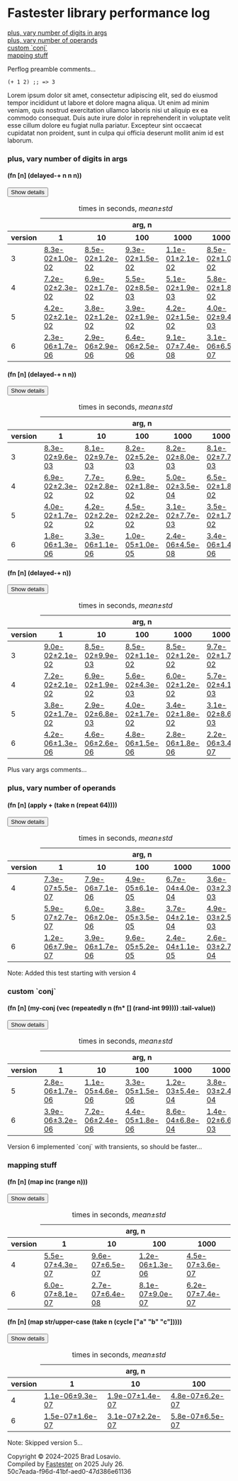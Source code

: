 
  <body>
    <h1>
      Fastester library performance log
    </h1>
    <div>
      <a href="#group-0">plus, vary number of digits in args</a><br>
      <a href="#group-1">plus, vary number of operands</a><br>
      <a href="#group-2">custom `conj`</a><br>
      <a href="#group-3">mapping stuff</a>
    </div>
    <div>
      <p>
        Perflog preamble comments...
      </p>
      <pre><code>(+ 1 2) ;; =&gt; 3</code></pre>
      <p>
        Lorem ipsum dolor sit amet, consectetur adipiscing elit, sed do eiusmod tempor incididunt ut labore et dolore magna aliqua. Ut enim ad minim veniam,
        quis nostrud exercitation ullamco laboris nisi ut aliquip ex ea commodo consequat. Duis aute irure dolor in reprehenderit in voluptate velit esse
        cillum dolore eu fugiat nulla pariatur. Excepteur sint occaecat cupidatat non proident, sunt in culpa qui officia deserunt mollit anim id est laborum.
      </p>
    </div>
    <section>
      <h3 id="group-0">
        plus, vary number of digits in args
      </h3>
      <div>
        <h4 id="group-0-fexpr-0">
          (fn [n] (delayed-+ n n n))
        </h4><button class="collapser" type="button">Show details</button>
        <div class="collapsable">
          <table>
            <caption>
              times in seconds, <em>mean±std</em>
            </caption>
            <thead>
              <tr>
                <td></td>
                <th colspan="5">
                  arg, n
                </th>
              </tr>
              <tr>
                <th>
                  version
                </th>
                <th>
                  1
                </th>
                <th>
                  10
                </th>
                <th>
                  100
                </th>
                <th>
                  1000
                </th>
                <th>
                  10000
                </th>
              </tr>
            </thead>
            <tr>
              <td>
                3
              </td>
              <td>
                <a href="../resources/performance_entries/version 3/test-0.edn">8.3e-02±1.0e-02</a>
              </td>
              <td>
                <a href="../resources/performance_entries/version 3/test-1.edn">8.5e-02±1.2e-02</a>
              </td>
              <td>
                <a href="../resources/performance_entries/version 3/test-2.edn">9.3e-02±1.5e-02</a>
              </td>
              <td>
                <a href="../resources/performance_entries/version 3/test-3.edn">1.1e-01±2.1e-02</a>
              </td>
              <td>
                <a href="../resources/performance_entries/version 3/test-4.edn">8.5e-02±1.0e-02</a>
              </td>
            </tr>
            <tr>
              <td>
                4
              </td>
              <td>
                <a href="../resources/performance_entries/version 4/test-7.edn">7.2e-02±2.3e-02</a>
              </td>
              <td>
                <a href="../resources/performance_entries/version 4/test-8.edn">6.9e-02±1.7e-02</a>
              </td>
              <td>
                <a href="../resources/performance_entries/version 4/test-9.edn">5.5e-02±8.5e-03</a>
              </td>
              <td>
                <a href="../resources/performance_entries/version 4/test-10.edn">5.1e-02±1.9e-03</a>
              </td>
              <td>
                <a href="../resources/performance_entries/version 4/test-11.edn">5.8e-02±1.8e-02</a>
              </td>
            </tr>
            <tr>
              <td>
                5
              </td>
              <td>
                <a href="../resources/performance_entries/version 5/test-15.edn">4.2e-02±2.1e-02</a>
              </td>
              <td>
                <a href="../resources/performance_entries/version 5/test-16.edn">3.8e-02±1.2e-02</a>
              </td>
              <td>
                <a href="../resources/performance_entries/version 5/test-17.edn">3.9e-02±1.9e-02</a>
              </td>
              <td>
                <a href="../resources/performance_entries/version 5/test-18.edn">4.2e-02±1.5e-02</a>
              </td>
              <td>
                <a href="../resources/performance_entries/version 5/test-19.edn">4.0e-02±9.4e-03</a>
              </td>
            </tr>
            <tr>
              <td>
                6
              </td>
              <td>
                <a href="../resources/performance_entries/version 6/test-17.edn">2.3e-06±1.7e-06</a>
              </td>
              <td>
                <a href="../resources/performance_entries/version 6/test-18.edn">2.9e-06±2.9e-06</a>
              </td>
              <td>
                <a href="../resources/performance_entries/version 6/test-19.edn">6.4e-06±2.5e-06</a>
              </td>
              <td>
                <a href="../resources/performance_entries/version 6/test-20.edn">9.1e-07±7.4e-08</a>
              </td>
              <td>
                <a href="../resources/performance_entries/version 6/test-21.edn">3.1e-06±6.5e-07</a>
              </td>
            </tr>
          </table>
        </div>
        <h4 id="group-0-fexpr-1">
          (fn [n] (delayed-+ n n))
        </h4><button class="collapser" type="button">Show details</button>
        <div class="collapsable">
          <table>
            <caption>
              times in seconds, <em>mean±std</em>
            </caption>
            <thead>
              <tr>
                <td></td>
                <th colspan="5">
                  arg, n
                </th>
              </tr>
              <tr>
                <th>
                  version
                </th>
                <th>
                  1
                </th>
                <th>
                  10
                </th>
                <th>
                  100
                </th>
                <th>
                  1000
                </th>
                <th>
                  10000
                </th>
              </tr>
            </thead>
            <tr>
              <td>
                3
              </td>
              <td>
                <a href="../resources/performance_entries/version 3/test-10.edn">8.3e-02±9.6e-03</a>
              </td>
              <td>
                <a href="../resources/performance_entries/version 3/test-11.edn">8.1e-02±9.7e-03</a>
              </td>
              <td>
                <a href="../resources/performance_entries/version 3/test-12.edn">8.2e-02±5.2e-03</a>
              </td>
              <td>
                <a href="../resources/performance_entries/version 3/test-13.edn">8.2e-02±8.0e-03</a>
              </td>
              <td>
                <a href="../resources/performance_entries/version 3/test-14.edn">8.1e-02±7.7e-03</a>
              </td>
            </tr>
            <tr>
              <td>
                4
              </td>
              <td>
                <a href="../resources/performance_entries/version 4/test-12.edn">6.9e-02±2.3e-02</a>
              </td>
              <td>
                <a href="../resources/performance_entries/version 4/test-13.edn">7.7e-02±2.8e-02</a>
              </td>
              <td>
                <a href="../resources/performance_entries/version 4/test-14.edn">6.9e-02±1.8e-02</a>
              </td>
              <td>
                <a href="../resources/performance_entries/version 4/test-15.edn">5.0e-02±3.5e-04</a>
              </td>
              <td>
                <a href="../resources/performance_entries/version 4/test-16.edn">6.5e-02±1.8e-02</a>
              </td>
            </tr>
            <tr>
              <td>
                5
              </td>
              <td>
                <a href="../resources/performance_entries/version 5/test-5.edn">4.0e-02±1.7e-02</a>
              </td>
              <td>
                <a href="../resources/performance_entries/version 5/test-6.edn">4.2e-02±2.2e-02</a>
              </td>
              <td>
                <a href="../resources/performance_entries/version 5/test-7.edn">4.5e-02±2.2e-02</a>
              </td>
              <td>
                <a href="../resources/performance_entries/version 5/test-8.edn">3.1e-02±7.7e-03</a>
              </td>
              <td>
                <a href="../resources/performance_entries/version 5/test-9.edn">3.5e-02±1.7e-02</a>
              </td>
            </tr>
            <tr>
              <td>
                6
              </td>
              <td>
                <a href="../resources/performance_entries/version 6/test-12.edn">1.8e-06±1.3e-06</a>
              </td>
              <td>
                <a href="../resources/performance_entries/version 6/test-13.edn">3.3e-06±1.1e-06</a>
              </td>
              <td>
                <a href="../resources/performance_entries/version 6/test-14.edn">1.0e-05±1.0e-05</a>
              </td>
              <td>
                <a href="../resources/performance_entries/version 6/test-15.edn">2.4e-06±4.5e-08</a>
              </td>
              <td>
                <a href="../resources/performance_entries/version 6/test-16.edn">3.4e-06±1.4e-06</a>
              </td>
            </tr>
          </table>
        </div>
        <h4 id="group-0-fexpr-2">
          (fn [n] (delayed-+ n))
        </h4><button class="collapser" type="button">Show details</button>
        <div class="collapsable">
          <table>
            <caption>
              times in seconds, <em>mean±std</em>
            </caption>
            <thead>
              <tr>
                <td></td>
                <th colspan="5">
                  arg, n
                </th>
              </tr>
              <tr>
                <th>
                  version
                </th>
                <th>
                  1
                </th>
                <th>
                  10
                </th>
                <th>
                  100
                </th>
                <th>
                  1000
                </th>
                <th>
                  10000
                </th>
              </tr>
            </thead>
            <tr>
              <td>
                3
              </td>
              <td>
                <a href="../resources/performance_entries/version 3/test-5.edn">9.0e-02±2.1e-02</a>
              </td>
              <td>
                <a href="../resources/performance_entries/version 3/test-6.edn">8.5e-02±9.9e-03</a>
              </td>
              <td>
                <a href="../resources/performance_entries/version 3/test-7.edn">8.5e-02±1.1e-02</a>
              </td>
              <td>
                <a href="../resources/performance_entries/version 3/test-8.edn">8.5e-02±1.2e-02</a>
              </td>
              <td>
                <a href="../resources/performance_entries/version 3/test-9.edn">9.7e-02±1.7e-02</a>
              </td>
            </tr>
            <tr>
              <td>
                4
              </td>
              <td>
                <a href="../resources/performance_entries/version 4/test-17.edn">7.2e-02±2.1e-02</a>
              </td>
              <td>
                <a href="../resources/performance_entries/version 4/test-18.edn">6.9e-02±1.9e-02</a>
              </td>
              <td>
                <a href="../resources/performance_entries/version 4/test-19.edn">5.6e-02±4.3e-03</a>
              </td>
              <td>
                <a href="../resources/performance_entries/version 4/test-20.edn">6.0e-02±1.2e-02</a>
              </td>
              <td>
                <a href="../resources/performance_entries/version 4/test-21.edn">5.7e-02±4.1e-03</a>
              </td>
            </tr>
            <tr>
              <td>
                5
              </td>
              <td>
                <a href="../resources/performance_entries/version 5/test-10.edn">3.8e-02±1.7e-02</a>
              </td>
              <td>
                <a href="../resources/performance_entries/version 5/test-11.edn">2.9e-02±6.8e-03</a>
              </td>
              <td>
                <a href="../resources/performance_entries/version 5/test-12.edn">4.0e-02±1.7e-02</a>
              </td>
              <td>
                <a href="../resources/performance_entries/version 5/test-13.edn">3.4e-02±1.8e-02</a>
              </td>
              <td>
                <a href="../resources/performance_entries/version 5/test-14.edn">3.1e-02±8.6e-03</a>
              </td>
            </tr>
            <tr>
              <td>
                6
              </td>
              <td>
                <a href="../resources/performance_entries/version 6/test-22.edn">4.2e-06±1.3e-06</a>
              </td>
              <td>
                <a href="../resources/performance_entries/version 6/test-23.edn">4.6e-06±2.6e-06</a>
              </td>
              <td>
                <a href="../resources/performance_entries/version 6/test-24.edn">4.8e-06±1.5e-06</a>
              </td>
              <td>
                <a href="../resources/performance_entries/version 6/test-25.edn">2.8e-06±1.8e-06</a>
              </td>
              <td>
                <a href="../resources/performance_entries/version 6/test-26.edn">2.2e-06±3.4e-07</a>
              </td>
            </tr>
          </table>
        </div>
      </div>
      <p>
        Plus vary args comments...
      </p>
      <h3 id="group-1">
        plus, vary number of operands
      </h3>
      <div>
        <h4 id="group-1-fexpr-0">
          (fn [n] (apply + (take n (repeat 64))))
        </h4><button class="collapser" type="button">Show details</button>
        <div class="collapsable">
          <table>
            <caption>
              times in seconds, <em>mean±std</em>
            </caption>
            <thead>
              <tr>
                <td></td>
                <th colspan="5">
                  arg, n
                </th>
              </tr>
              <tr>
                <th>
                  version
                </th>
                <th>
                  1
                </th>
                <th>
                  10
                </th>
                <th>
                  100
                </th>
                <th>
                  1000
                </th>
                <th>
                  10000
                </th>
              </tr>
            </thead>
            <tr>
              <td>
                4
              </td>
              <td>
                <a href="../resources/performance_entries/version 4/test-22.edn">7.3e-07±5.5e-07</a>
              </td>
              <td>
                <a href="../resources/performance_entries/version 4/test-23.edn">7.9e-06±7.1e-06</a>
              </td>
              <td>
                <a href="../resources/performance_entries/version 4/test-24.edn">4.9e-05±6.1e-05</a>
              </td>
              <td>
                <a href="../resources/performance_entries/version 4/test-25.edn">6.7e-04±4.0e-04</a>
              </td>
              <td>
                <a href="../resources/performance_entries/version 4/test-26.edn">3.6e-03±2.3e-03</a>
              </td>
            </tr>
            <tr>
              <td>
                5
              </td>
              <td>
                <a href="../resources/performance_entries/version 5/test-20.edn">5.9e-07±2.7e-07</a>
              </td>
              <td>
                <a href="../resources/performance_entries/version 5/test-21.edn">6.0e-06±2.0e-06</a>
              </td>
              <td>
                <a href="../resources/performance_entries/version 5/test-22.edn">3.8e-05±3.5e-05</a>
              </td>
              <td>
                <a href="../resources/performance_entries/version 5/test-23.edn">3.7e-04±2.1e-04</a>
              </td>
              <td>
                <a href="../resources/performance_entries/version 5/test-24.edn">4.9e-03±2.5e-03</a>
              </td>
            </tr>
            <tr>
              <td>
                6
              </td>
              <td>
                <a href="../resources/performance_entries/version 6/test-27.edn">1.2e-06±7.9e-07</a>
              </td>
              <td>
                <a href="../resources/performance_entries/version 6/test-28.edn">3.9e-06±1.7e-06</a>
              </td>
              <td>
                <a href="../resources/performance_entries/version 6/test-29.edn">9.6e-05±5.2e-05</a>
              </td>
              <td>
                <a href="../resources/performance_entries/version 6/test-30.edn">2.4e-04±1.1e-05</a>
              </td>
              <td>
                <a href="../resources/performance_entries/version 6/test-31.edn">2.6e-03±2.7e-04</a>
              </td>
            </tr>
          </table>
        </div>
      </div>
      <p>
        Note: Added this test starting with version 4
      </p>
      <h3 id="group-2">
        custom `conj`
      </h3>
      <div>
        <h4 id="group-2-fexpr-0">
          (fn [n] (my-conj (vec (repeatedly n (fn* [] (rand-int 99)))) :tail-value))
        </h4><button class="collapser" type="button">Show details</button>
        <div class="collapsable">
          <table>
            <caption>
              times in seconds, <em>mean±std</em>
            </caption>
            <thead>
              <tr>
                <td></td>
                <th colspan="5">
                  arg, n
                </th>
              </tr>
              <tr>
                <th>
                  version
                </th>
                <th>
                  1
                </th>
                <th>
                  10
                </th>
                <th>
                  100
                </th>
                <th>
                  1000
                </th>
                <th>
                  10000
                </th>
              </tr>
            </thead>
            <tr>
              <td>
                5
              </td>
              <td>
                <a href="../resources/performance_entries/version 5/test-0.edn">2.8e-06±1.7e-06</a>
              </td>
              <td>
                <a href="../resources/performance_entries/version 5/test-1.edn">1.1e-05±4.6e-06</a>
              </td>
              <td>
                <a href="../resources/performance_entries/version 5/test-2.edn">3.3e-05±1.5e-06</a>
              </td>
              <td>
                <a href="../resources/performance_entries/version 5/test-3.edn">1.2e-03±5.4e-04</a>
              </td>
              <td>
                <a href="../resources/performance_entries/version 5/test-4.edn">3.8e-03±2.4e-04</a>
              </td>
            </tr>
            <tr>
              <td>
                6
              </td>
              <td>
                <a href="../resources/performance_entries/version 6/test-0.edn">3.9e-06±3.2e-06</a>
              </td>
              <td>
                <a href="../resources/performance_entries/version 6/test-1.edn">7.2e-06±2.4e-06</a>
              </td>
              <td>
                <a href="../resources/performance_entries/version 6/test-2.edn">4.4e-05±1.8e-06</a>
              </td>
              <td>
                <a href="../resources/performance_entries/version 6/test-3.edn">8.6e-04±6.8e-04</a>
              </td>
              <td>
                <a href="../resources/performance_entries/version 6/test-4.edn">1.4e-02±6.6e-03</a>
              </td>
            </tr>
          </table>
        </div>
      </div>
      <p>
        Version 6 implemented `conj` with transients, so should be faster...
      </p>
      <h3 id="group-3">
        mapping stuff
      </h3>
      <div>
        <h4 id="group-3-fexpr-0">
          (fn [n] (map inc (range n)))
        </h4><button class="collapser" type="button">Show details</button>
        <div class="collapsable">
          <table>
            <caption>
              times in seconds, <em>mean±std</em>
            </caption>
            <thead>
              <tr>
                <td></td>
                <th colspan="4">
                  arg, n
                </th>
              </tr>
              <tr>
                <th>
                  version
                </th>
                <th>
                  1
                </th>
                <th>
                  10
                </th>
                <th>
                  100
                </th>
                <th>
                  1000
                </th>
              </tr>
            </thead>
            <tr>
              <td>
                4
              </td>
              <td>
                <a href="../resources/performance_entries/version 4/test-3.edn">5.5e-07±4.3e-07</a>
              </td>
              <td>
                <a href="../resources/performance_entries/version 4/test-4.edn">9.6e-07±6.5e-07</a>
              </td>
              <td>
                <a href="../resources/performance_entries/version 4/test-5.edn">1.2e-06±1.3e-06</a>
              </td>
              <td>
                <a href="../resources/performance_entries/version 4/test-6.edn">4.5e-07±3.6e-07</a>
              </td>
            </tr>
            <tr>
              <td>
                6
              </td>
              <td>
                <a href="../resources/performance_entries/version 6/test-5.edn">6.0e-07±8.1e-07</a>
              </td>
              <td>
                <a href="../resources/performance_entries/version 6/test-6.edn">2.7e-07±6.4e-08</a>
              </td>
              <td>
                <a href="../resources/performance_entries/version 6/test-7.edn">8.1e-07±9.0e-07</a>
              </td>
              <td>
                <a href="../resources/performance_entries/version 6/test-8.edn">6.2e-07±7.4e-07</a>
              </td>
            </tr>
          </table>
        </div>
        <h4 id="group-3-fexpr-1">
          (fn [n] (map str/upper-case (take n (cycle [&quot;a&quot; &quot;b&quot; &quot;c&quot;]))))
        </h4><button class="collapser" type="button">Show details</button>
        <div class="collapsable">
          <table>
            <caption>
              times in seconds, <em>mean±std</em>
            </caption>
            <thead>
              <tr>
                <td></td>
                <th colspan="3">
                  arg, n
                </th>
              </tr>
              <tr>
                <th>
                  version
                </th>
                <th>
                  1
                </th>
                <th>
                  10
                </th>
                <th>
                  100
                </th>
              </tr>
            </thead>
            <tr>
              <td>
                4
              </td>
              <td>
                <a href="../resources/performance_entries/version 4/test-0.edn">1.1e-06±9.3e-07</a>
              </td>
              <td>
                <a href="../resources/performance_entries/version 4/test-1.edn">1.9e-07±1.4e-07</a>
              </td>
              <td>
                <a href="../resources/performance_entries/version 4/test-2.edn">4.8e-07±6.2e-07</a>
              </td>
            </tr>
            <tr>
              <td>
                6
              </td>
              <td>
                <a href="../resources/performance_entries/version 6/test-9.edn">1.5e-07±1.6e-07</a>
              </td>
              <td>
                <a href="../resources/performance_entries/version 6/test-10.edn">3.1e-07±2.2e-07</a>
              </td>
              <td>
                <a href="../resources/performance_entries/version 6/test-11.edn">5.8e-07±6.5e-07</a>
              </td>
            </tr>
          </table>
        </div>
      </div>
      <p>
        Note: Skipped version 5...
      </p>
    </section>
    <p id="page-footer">
      Copyright © 2024–2025 Brad Losavio.<br>
      Compiled by <a href="https://github.com/blosavio/Fastester">Fastester</a> on 2025 July 26.<span id="uuid"><br>
      50c7eada-f96d-41bf-aed0-47d386e61136</span>
    </p>
  </body>
</html>
